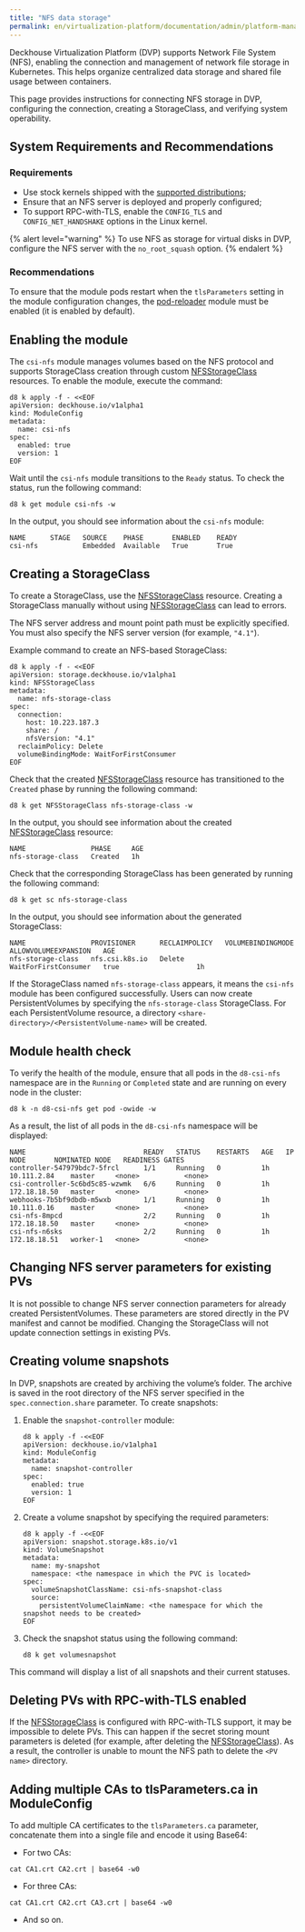 ```yaml
---
title: "NFS data storage"
permalink: en/virtualization-platform/documentation/admin/platform-management/storage/external/nfs.html
---
```


Deckhouse Virtualization Platform (DVP) supports Network File System (NFS), enabling the connection and management of network file storage in Kubernetes. This helps organize centralized data storage and shared file usage between containers.

This page provides instructions for connecting NFS storage in DVP, configuring the connection, creating a StorageClass, and verifying system operability.

## System Requirements and Recommendations

### Requirements

- Use stock kernels shipped with the [supported distributions](/products/virtualization-platform/documentation/about/requirements.html);
- Ensure that an NFS server is deployed and properly configured;
- To support RPC-with-TLS, enable the `CONFIG_TLS` and `CONFIG_NET_HANDSHAKE` options in the Linux kernel.

{% alert level="warning" %}
To use NFS as storage for virtual disks in DVP, configure the NFS server with the `no_root_squash` option.
{% endalert %}

### Recommendations

To ensure that the module pods restart when the `tlsParameters` setting in the module configuration changes, the [pod-reloader](/products/kubernetes-platform/documentation/v1/modules/pod-reloader) module must be enabled (it is enabled by default).

## Enabling the module

The `csi-nfs` module manages volumes based on the NFS protocol and supports StorageClass creation through custom [NFSStorageClass](/products/kubernetes-platform/modules/csi-nfs/stable/cr.html#nfsstorageclass) resources. To enable the module, execute the command:

```shell
d8 k apply -f - <<EOF
apiVersion: deckhouse.io/v1alpha1
kind: ModuleConfig
metadata:
  name: csi-nfs
spec:
  enabled: true
  version: 1
EOF
```

Wait until the `csi-nfs` module transitions to the `Ready` status. To check the status, run the following command:

```shell
d8 k get module csi-nfs -w
```

In the output, you should see information about the `csi-nfs` module:

```console
NAME      STAGE   SOURCE    PHASE       ENABLED    READY
csi-nfs           Embedded  Available   True       True
```

## Creating a StorageClass

To create a StorageClass, use the [NFSStorageClass](/products/kubernetes-platform/modules/csi-nfs/stable/cr.html#nfsstorageclass) resource. Creating a StorageClass manually without using [NFSStorageClass](/products/kubernetes-platform/modules/csi-nfs/stable/cr.html#nfsstorageclass) can lead to errors.

The NFS server address and mount point path must be explicitly specified. You must also specify the NFS server version (for example, `"4.1"`).

Example command to create an NFS-based StorageClass:

```shell
d8 k apply -f - <<EOF
apiVersion: storage.deckhouse.io/v1alpha1
kind: NFSStorageClass
metadata:
  name: nfs-storage-class
spec:
  connection:
    host: 10.223.187.3
    share: /
    nfsVersion: "4.1"
  reclaimPolicy: Delete
  volumeBindingMode: WaitForFirstConsumer
EOF
```

Check that the created [NFSStorageClass](/products/kubernetes-platform/modules/csi-nfs/stable/cr.html#nfsstorageclass) resource has transitioned to the `Created` phase by running the following command:

```shell
d8 k get NFSStorageClass nfs-storage-class -w
```

In the output, you should see information about the created [NFSStorageClass](/products/kubernetes-platform/modules/csi-nfs/stable/cr.html#nfsstorageclass) resource:

```console
NAME                PHASE     AGE
nfs-storage-class   Created   1h
```

Check that the corresponding StorageClass has been generated by running the following command:

```shell
d8 k get sc nfs-storage-class
```

In the output, you should see information about the generated StorageClass:

```console
NAME                PROVISIONER      RECLAIMPOLICY   VOLUMEBINDINGMODE      ALLOWVOLUMEEXPANSION   AGE
nfs-storage-class   nfs.csi.k8s.io   Delete          WaitForFirstConsumer   true                   1h
```

If the StorageClass named `nfs-storage-class` appears, it means the `csi-nfs` module has been configured successfully. Users can now create PersistentVolumes by specifying the `nfs-storage-class` StorageClass. For each PersistentVolume resource, a directory `<share-directory>/<PersistentVolume-name>` will be created.

## Module health check

To verify the health of the module, ensure that all pods in the `d8-csi-nfs` namespace are in the `Running` or `Completed` state and are running on every node in the cluster:

```shell
d8 k -n d8-csi-nfs get pod -owide -w
```

As a result, the list of all pods in the `d8-csi-nfs` namespace will be displayed:

```console
NAME                             READY   STATUS    RESTARTS   AGE   IP             NODE       NOMINATED NODE   READINESS GATES
controller-547979bdc7-5frcl      1/1     Running   0          1h    10.111.2.84    master     <none>           <none>
csi-controller-5c6bd5c85-wzwmk   6/6     Running   0          1h    172.18.18.50   master     <none>           <none>
webhooks-7b5bf9dbdb-m5wxb        1/1     Running   0          1h    10.111.0.16    master     <none>           <none>
csi-nfs-8mpcd                    2/2     Running   0          1h    172.18.18.50   master     <none>           <none>
csi-nfs-n6sks                    2/2     Running   0          1h    172.18.18.51   worker-1   <none>           <none>
```

## Changing NFS server parameters for existing PVs

It is not possible to change NFS server connection parameters for already created PersistentVolumes. These parameters are stored directly in the PV manifest and cannot be modified. Changing the StorageClass will not update connection settings in existing PVs.

## Creating volume snapshots

In DVP, snapshots are created by archiving the volume’s folder. The archive is saved in the root directory of the NFS server specified in the `spec.connection.share` parameter. To create snapshots:

1. Enable the `snapshot-controller` module:

   ```shell
   d8 k apply -f -<<EOF
   apiVersion: deckhouse.io/v1alpha1
   kind: ModuleConfig
   metadata:
     name: snapshot-controller
   spec:
     enabled: true
     version: 1
   EOF
   ```

1. Create a volume snapshot by specifying the required parameters:

   ```shell
   d8 k apply -f -<<EOF
   apiVersion: snapshot.storage.k8s.io/v1
   kind: VolumeSnapshot
   metadata:
     name: my-snapshot
     namespace: <the namespace in which the PVC is located>
   spec:
     volumeSnapshotClassName: csi-nfs-snapshot-class
     source:
       persistentVolumeClaimName: <the namespace for which the snapshot needs to be created>
   EOF
   ```

1. Check the snapshot status using the following command:

   ```shell
   d8 k get volumesnapshot
   ```

This command will display a list of all snapshots and their current statuses.

## Deleting PVs with RPC-with-TLS enabled

If the [NFSStorageClass](/products/kubernetes-platform/modules/csi-nfs/stable/cr.html#nfsstorageclass) is configured with RPC-with-TLS support, it may be impossible to delete PVs. This can happen if the secret storing mount parameters is deleted (for example, after deleting the [NFSStorageClass](/products/kubernetes-platform/modules/csi-nfs/stable/cr.html#nfsstorageclass)). As a result, the controller is unable to mount the NFS path to delete the `<PV name>` directory.

## Adding multiple CAs to tlsParameters.ca in ModuleConfig

To add multiple CA certificates to the `tlsParameters.ca` parameter, concatenate them into a single file and encode it using Base64:

- For two CAs:

```shell
cat CA1.crt CA2.crt | base64 -w0
```

- For three CAs:

```shell
cat CA1.crt CA2.crt CA3.crt | base64 -w0
```

- And so on.
